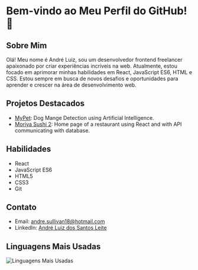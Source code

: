 # Bem-vindo ao Meu Perfil do GitHub! 👋

## Sobre Mim
Olá! Meu nome é André Luiz, sou um desenvolvedor frontend freelancer apaixonado por criar experiências incríveis na web. Atualmente, estou focado em aprimorar minhas habilidades em React, JavaScript ES6, HTML e CSS. Estou sempre em busca de novos desafios e oportunidades para aprender e crescer na área de desenvolvimento web.

## Projetos Destacados
- [MyPet](https://github.com/Sullivan18/MyPet): Dog Mange Detection using Artificial Intelligence.
- [Moriya Sushi 2](https://github.com/Sullivan18/restaurante): Home page of a restaurant using React and with API communicating with database.

## Habilidades
- React
- JavaScript ES6
- HTML5
- CSS3
- Git

## Contato
- Email: andre.sullivan18@hotmail.com
- LinkedIn: [André Luiz dos Santos Leite](www.linkedin.com/in/andré-luiz-dos-santos-leite-081432275)

## Linguagens Mais Usadas
![Linguagens Mais Usadas](https://github-readme-stats.vercel.app/api/top-langs/?username=Sullivan18&layout=compact&theme=dark)

